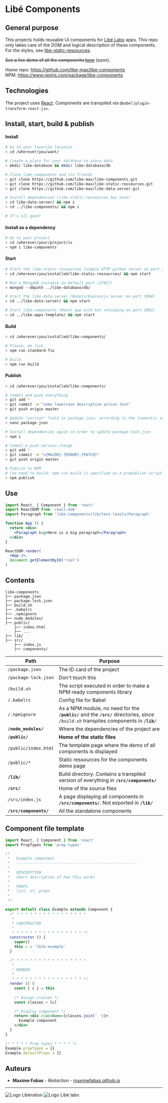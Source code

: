 # Libé Components

## General purpose

This projects holds reusable UI components for [Libé Labo](https://www.liberation.fr/libe-labo-data-nouveaux-formats,100538) apps. This repo only takes care of the DOM and logical description of these components. For the styles, see [libe-static-ressources](https://github.com/libe-max/libe-static-ressources/blob/master/README.md).

~~See a live demo of all the components [here](https://www.liberation.fr/apps/static/demo)~~ (soon).

Home repo: https://github.com/libe-max/libe-components<br/>
NPM: https://www.npmjs.com/package/libe-components

## Technologies

The project uses [React](https://reactjs.org/). Components are transpiled via `@babel/plugin-transform-react-jsx`.

## Install, start, build & publish

#### Install

```bash
# Go to your favorite location
> cd /wherever/you/want/

# Create a place for your database to store data
> mkdir libe-database && mkdir libe-database/db

# Clone libe-components and its friends
> git clone https://github.com/libe-max/libe-components.git
> git clone https://github.com/libe-max/libe-static-ressources.git
> git clone https://github.com/libe-max/libe-data-server.git

# Install dependencies (libe-static-ressources has none)
> cd libe-data-server/ && npm i
> cd ../libe-components/ && npm i

# It's all good!
```

#### Install as a dependency

```bash
# Go to your project
> cd /wherever/your/project/is
> npm i libe-components
```

#### Start

```bash
# Start the libe-static-ressources (simple HTTP python server on port 3003)
> cd /wherever/you/installed/libe-static-ressources/ && npm start

# Run a MongoDB instance on default port (27017)
> mongod --dbpath ../libe-database/db/

# Start the libe-data-server (Nodejs/Expressjs server on port 3004)
> cd ../libe-data-server/ && npm start

# Start libe-components (React app with hot reloading on port 3002)
> cd ../libe-apps-template/ && npm start
```

#### Build

```bash
> cd /wherever/you/installed/libe-components/

# Please, do lint.
> npm run standard-fix

# Build
> npm run build
```

#### Publish

```bash
> cd /wherever/you/installed/libe-components/

# Commit and push everything
> git add *
> git commit -m "some lowercase descriptive action text"
> git push origin master

# Update "version" field in package.json, according to the [semantic versionning](https://semver.org/) method.
> nano package.json

# Install dependencies again in order to update package-lock.json
> npm i

# Commit & push version change
> git add *
> git commit -m "v{MAJOR}.{MINOR}.{PATCH}"
> git push origin master

# Publish to NPM
# (no need to build: npm run build is specified as a prepublish script in package.json)
> npm publish
```

## Use

```jsx
import React, { Component } from 'react'
import ReactDOM from 'react-dom'
import Paragraph from 'libe-components/lib/text-levels/Paragraph'

function App () {
  return <div>
    <Paragraph big>Here is a big paragraph</Paragraph>
  </div>
}

ReactDOM.render(
  <App />,
  document.getElementById('root')
)
```

## Contents

```
libe-components
├── package.json
├── package-lock.json
├── build.sh
├── .babelrc
├── .npmignore
├── node_modules/
├── public/
    ├── index.html
    ├── ...
├── lib/
├── src/
    ├── index.js
    ├── components/
```

| Path                   | Purpose                                                      |
| ---------------------- | ------------------------------------------------------------ |
| `/package.json`        | The ID card of the project                                   |
| `/package-lock.json`   | Don't touch this                                             |
| `/build.sh`            | The script executed in order to make a NPM ready components library |
| `/.babelrc`            | Config file for Babel                                        |
| `/.npmignore`          | As a NPM module, no need for the **`/public/`** and the **`/src/`** directories, since `/build.sh`  transpiles components in **`/lib/`** |
| **`/node_modules/`**   | Where the dependencies of the project are                    |
| **`/public/`**         | **Home of the static files**                                 |
| `/public/index.html`   | The template page where the demo of all components is displayed |
| `/public/*`            | Static ressources for the components demo page               |
| **`/lib/`**            | Build directory. Contains a transpiled version of everything in **`/src/components/`** |
| **`/src/`**            | Home of the source files                                     |
| `/src/index.js`        | A page displaying all components in **`/src/components/`**. Not exported in **`/lib/`** |
| **`/src/components/`** | All the standalone components                                |


## Component file template

```jsx
import React, { Component } from 'react'
import PropTypes from 'prop-types'

/*
 *   Example component
 *   ------------------------------------------------------
 *
 *   DESCRIPTION
 *   Short description of how this works
 *
 *   PROPS
 *   list, of, props
 *
 */

export default class Example extends Component {
  /* * * * * * * * * * * * * * * * *
   *
   * CONSTRUCTOR
   *
   * * * * * * * * * * * * * * * * */
  constructor () {
    super()
    this.c = 'lblb-example'
  }

  /* * * * * * * * * * * * * * * * *
   *
   * RENDER
   *
   * * * * * * * * * * * * * * * * */
  render () {
    const { c } = this
    
    /* Assign classes */
    const classes = [c]

    /* Display component */
    return <div className={classes.join(' ')}>
      Example component
    </div>
  }
}

/* * * * * Prop types * * * * */
Example.propTypes = {}
Example.defaultProps = {}

```


## Auteurs

- **Maxime Fabas** - _Rédaction_ - [maximefabas.github.io](https://maximefabas.github.io)

___
![Logo Libération](https://www.liberation.fr/apps/static/assets/liberation-logo_raster_64.png)       ![Logo Libé labo](https://www.liberation.fr/apps/static/assets/libe-labo-logo_raster_64.png)



